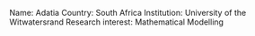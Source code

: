 Name: Adatia
Country: South Africa
Institution: University of the Witwatersrand
Research interest: Mathematical Modelling
